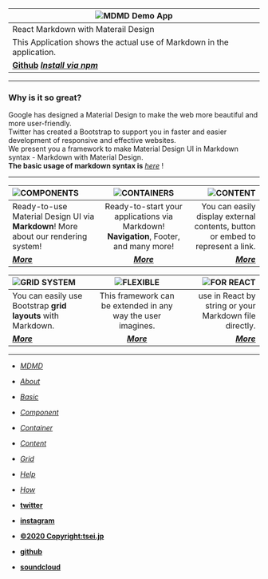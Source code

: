 ![MDMD Demo App]()|  
--|  
React Markdown with Materail Design|  
This Application shows the actual use of Markdown in the application.|  
[__Github__](https://github.com/tseijp/mdmd) [___Install via npm___](https://www.npmjs.com/package/@tsei/mdmd) |  

***

### Why is it so great?
Google has designed a Material Design to make the web more beautiful and more user-friendly.  
Twitter has created a Bootstrap to support you in faster and easier development of responsive and effective websites.  
We present you a framework to make Material Design UI in Markdown syntax - Markdown with Material Design.  
__The basic usage of markdown syntax is__ [_here_](/mdmd/basic) !

***

![COMPONENTS]()|![CONTAINERS]()|![CONTENT]()  
:-|:--:|-:  
Ready-to-use Material Design UI via __Markdown__! More about our rendering system! | Ready-to-start your applications via Markdown! __Navigation__, Footer, and many more! | You can easily display external contents, button or embed to represent a link.   
[___More___](/mdmd/component)|[___More___](/mdmd/container)|[___More___](/mdmd/content)  

![GRID SYSTEM]()|![FLEXIBLE]()|![FOR REACT]()  
:-|:--:|-:  
You can easily use Bootstrap __grid layouts__ with Markdown. | This framework can be extended in any way the user imagines.| use in React by string or your Markdown file directly.  
[___More___](/mdmd/grid)|[___More___](/mdmd/help)|[___More___](/mdmd/how)  

***

- [_MDMD_](/mdmd/)
- [_About_](/mdmd/about)
- [_Basic_](/mdmd/basic)
- [_Component_](/mdmd/component)
- [_Container_](/mdmd/container)
- [_Content_](/mdmd/content)
- [_Grid_](/mdmd/grid)
- [_Help_](/mdmd/help)
- [_How_](/mdmd/how)


- [__twitter__](https://twitter.com/tseijp)
- [__instagram__](https://instagram.com/tseijp)
- [__©2020 Copyright:tsei.jp__](https://tsei.jp)
- [__github__](https://github.com/tseijp)
- [__soundcloud__](https://soundcloud.com/tsei)
